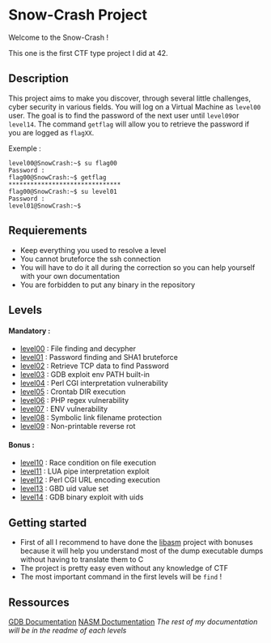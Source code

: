 Snow-Crash Project
===================

Welcome to the Snow-Crash !

This one is the first CTF type project I did at 42.

Description
-----------

This project aims to make you discover, through several little challenges, cyber security in various fields.
You will log on a Virtual Machine as `level00` user. The goal is to find the password of the next user until `level09`or `level14`.
The command `getflag` will allow you to retrieve the password if you are logged as `flagXX`.

Exemple :
```console
level00@SnowCrash:~$ su flag00
Password :
flag00@SnowCrash:~$ getflag
*******************************
flag00@SnowCrash:~$ su level01
Password :
level01@SnowCrash:~$
```

Requierements
-------------

-  Keep everything you used to resolve a level
-  You cannot bruteforce the ssh connection
-  You will have to do it all during the correction so you can help yourself with your own documentation
-  You are forbidden to put any binary in the repository

Levels
------
#### Mandatory :

- [level00](level00) : File finding and decypher
- [level01](level01) : Password finding and SHA1 bruteforce
- [level02](level02) : Retrieve TCP data to find Password
- [level03](level03) : GDB exploit env PATH built-in
- [level04](level04) : Perl CGI interpretation vulnerability
- [level05](level05) : Crontab DIR execution
- [level06](level06) : PHP regex vulnerability
- [level07](level07) : ENV vulnerability
- [level08](level08) : Symbolic link filename protection
- [level09](level09) : Non-printable reverse rot

#### Bonus :
- [level10](level10) : Race condition on file execution
- [level11](level11) : LUA pipe interpretation exploit
- [level12](level12) : Perl CGI URL encoding execution
- [level13](level13) : GBD uid value set
- [level14](level14) : GDB binary exploit with uids 

Getting started
---------------

- First of all I recommend to have done the [libasm](https://github.com/Lyphmeno/libasm) project with bonuses because it will help you understand most of the dump executable dumps without having to translate them to C
- The project is pretty easy even without any knowledge of CTF
- The most important command in the first levels will be `find` !

Ressources
----------

[GDB Documentation](https://sourceware.org/gdb/current/onlinedocs/gdb.html/)
[NASM Doctumentation](https://www.nasm.us/docs.php)
*The rest of my documentation will be in the readme of each levels*
